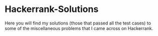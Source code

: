 # Hackerrank-Solutions
Here you will find my solutions (those that passed all the test cases) to some of the miscellaneous problems that I came across on Hackerrank.
